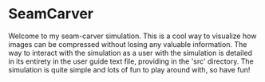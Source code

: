 # SeamCarver

Welcome to my seam-carver simulation. This is a cool way to visualize how images can be compressed without losing any valuable information. 
The way to interact with the simulation as a user with the simulation is detailed in its entirety in the user guide text file, providing in the 'src' directory.
The simulation is quite simple and lots of fun to play around with, so have fun!
